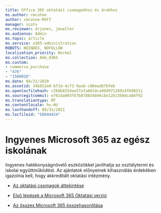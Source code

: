 ```yaml
---
title: Office 365 oktatási csomagokhoz és árakhoz
ms.author: cmcatee
author: cmcatee-MSFT
manager: scotv
ms.reviewer: drjones, jmueller
ms.audience: Admin
ms.topic: article
ms.service: o365-administration
ROBOTS: NOINDEX, NOFOLLOW
localization_priority: Normal
ms.collection: Adm_O365
ms.custom:
- commerce_purchase
- "476"
- "1500026"
ms.date: 04/21/2020
ms.assetid: 34b852e0-bf1d-4cf3-9aa6-c80eed67bfeb
ms.openlocfilehash: c268b8254ae57a7a6614ca98d97128914f698311
ms.sourcegitcommit: e781da003fb7b878854846cbe12b13b9dca8df92
ms.translationtype: MT
ms.contentlocale: hu-HU
ms.lasthandoff: 08/31/2021
ms.locfileid: "58844424"
---
```

# <a name="get-microsoft-365-free-for-your-entire-school"></a>Ingyenes Microsoft 365 az egész iskolának

Ingyenes hatékonyságnövelő eszközökkel javíthatja az osztálytermi és iskolai együttműködést. Az ajánlatok előnyeinek kihasználás érdekében igazolnia kell, hogy akkreditált oktatási intézmény.
  
- [Az oktatási csomagok áttekintése](https://products.office.com/academic/compare-office-365-education-plans)

- [Első lépések a Microsoft 365 Oktatási verzió](https://support.office.com/article/get-started-with-office-365-education-ab02abe5-a1ee-458c-b749-5b44416ccf14?wt.mc_id=o365_portal_mmaven&ui=en-US&rs=en-US&ad=US)

- [Az összes Microsoft 365 összehasonlítása](https://products.office.com/business/compare-more-office-365-for-business-plans)